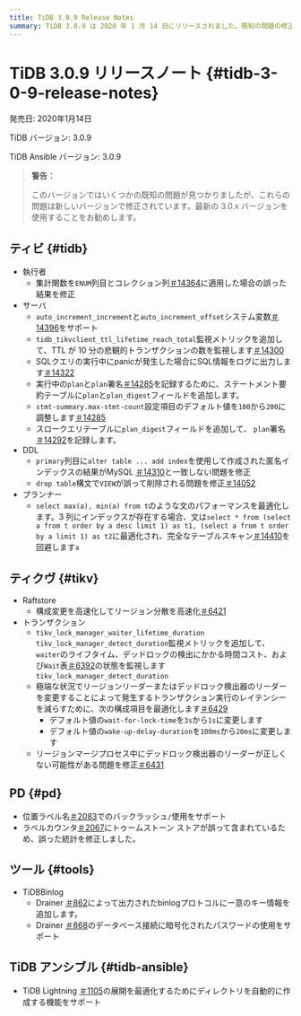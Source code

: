 ```yaml
---
title: TiDB 3.0.9 Release Notes
summary: TiDB 3.0.9 は 2020 年 1 月 14 日にリリースされました。既知の問題の修正と新機能が含まれています。Executor、Server、DDL、Planner、TiKV、PD、Tools、TiDB Ansible にいくつかの改善が加えられました。注目すべき変更点としては、システム変数のサポート、メトリックの監視、トランザクション実行レイテンシーの最適化などがあります。さらに、ロケーション ラベル名でのバックラッシュの使用と、 TiDB Lightningデプロイメント用のディレクトリの自動作成のサポートが追加されました。
---
```


# TiDB 3.0.9 リリースノート {#tidb-3-0-9-release-notes}

発売日: 2020年1月14日

TiDB バージョン: 3.0.9

TiDB Ansible バージョン: 3.0.9

> **警告：**
>
> このバージョンではいくつかの既知の問題が見つかりましたが、これらの問題は新しいバージョンで修正されています。最新の 3.0.x バージョンを使用することをお勧めします。

## ティビ {#tidb}

-   執行者
    -   集計関数を`ENUM`列目とコレクション列[＃14364](https://github.com/pingcap/tidb/pull/14364)に適用した場合の誤った結果を修正
-   サーバ
    -   `auto_increment_increment`と`auto_increment_offset`システム変数[＃14396](https://github.com/pingcap/tidb/pull/14396)をサポート
    -   `tidb_tikvclient_ttl_lifetime_reach_total`監視メトリックを追加して、TTL が 10 分の悲観的トランザクションの数を監視します[＃14300](https://github.com/pingcap/tidb/pull/14300)
    -   SQLクエリの実行中にpanicが発生した場合にSQL情報をログに出力します[＃14322](https://github.com/pingcap/tidb/pull/14322)
    -   実行中の`plan`と`plan`署名[＃14285](https://github.com/pingcap/tidb/pull/14285)を記録するために、ステートメント要約テーブルに`plan`と`plan_digest`フィールドを追加します。
    -   `stmt-summary.max-stmt-count`設定項目のデフォルト値を`100`から`200`に調整します[＃14285](https://github.com/pingcap/tidb/pull/14285)
    -   スロークエリテーブルに`plan_digest`フィールドを追加して、 `plan`署名[＃14292](https://github.com/pingcap/tidb/pull/14292)を記録します。
-   DDL
    -   `primary`列目に`alter table ... add index`を使用して作成された匿名インデックスの結果がMySQL [＃14310](https://github.com/pingcap/tidb/pull/14310)と一致しない問題を修正
    -   `drop table`構文で`VIEW`が誤って削除される問題を修正[＃14052](https://github.com/pingcap/tidb/pull/14052)
-   プランナー
    -   `select max(a), min(a) from t`のような文のパフォーマンスを最適化します。3 列にインデックスが存在する場合、文は`select * from (select a from t order by a desc limit 1) as t1, (select a from t order by a limit 1) as t2`に最適化され、完全なテーブルスキャン[＃14410](https://github.com/pingcap/tidb/pull/14410)を回避します`a`

## ティクヴ {#tikv}

-   Raftstore
    -   構成変更を高速化してリージョン分散を高速化[＃6421](https://github.com/tikv/tikv/pull/6421)
-   トランザクション
    -   `tikv_lock_manager_waiter_lifetime_duration` `tikv_lock_manager_detect_duration`監視メトリックを追加して、 `waiter`のライフタイム、デッドロックの検出にかかる時間コスト、および`Wait`表[＃6392](https://github.com/tikv/tikv/pull/6392)の状態を監視します`tikv_lock_manager_detect_duration`
    -   極端な状況でリージョンリーダーまたはデッドロック検出器のリーダーを変更することによって発生するトランザクション実行のレイテンシーを減らすために、次の構成項目を最適化します[＃6429](https://github.com/tikv/tikv/pull/6429)
        -   デフォルト値の`wait-for-lock-time`を`3s`から`1s`に変更します
        -   デフォルト値の`wake-up-delay-duration`を`100ms`から`20ms`に変更します
    -   リージョンマージプロセス中にデッドロック検出器のリーダーが正しくない可能性がある問題を修正[＃6431](https://github.com/tikv/tikv/pull/6431)

## PD {#pd}

-   位置ラベル名[＃2083](https://github.com/pingcap/pd/pull/2083)でのバックラッシュ`/`使用をサポート
-   ラベルカウンタ[＃2067](https://github.com/pingcap/pd/pull/2067)にトゥームストーン ストアが誤って含まれているため、誤った統計を修正しました。

## ツール {#tools}

-   TiDBBinlog
    -   Drainer [＃862](https://github.com/pingcap/tidb-binlog/pull/862)によって出力されたbinlogプロトコルに一意のキー情報を追加します。
    -   Drainer [＃868](https://github.com/pingcap/tidb-binlog/pull/868)のデータベース接続に暗号化されたパスワードの使用をサポート

## TiDB アンシブル {#tidb-ansible}

-   TiDB Lightning [＃1105](https://github.com/pingcap/tidb-ansible/pull/1105)の展開を最適化するためにディレクトリを自動的に作成する機能をサポート
